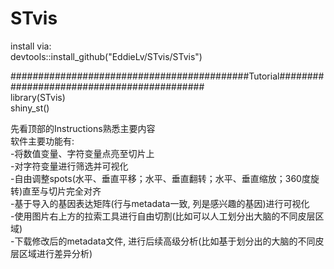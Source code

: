 # STvis
install via:<br>
devtools::install_github("EddieLv/STvis/STvis")

###########################################Tutorial###########################################<br>
library(STvis)<br>
shiny_st()<br>

先看顶部的Instructions熟悉主要内容<br>
软件主要功能有:<br>
-将数值变量、字符变量点亮至切片上<br>
-对字符变量进行筛选并可视化<br>
-自由调整spots(水平、垂直平移；水平、垂直翻转；水平、垂直缩放；360度旋转)直至与切片完全对齐<br>
-基于导入的基因表达矩阵(行与metadata一致, 列是感兴趣的基因)进行可视化<br>
-使用图片右上方的拉索工具进行自由切割(比如可以人工划分出大脑的不同皮层区域)<br>
-下载修改后的metadata文件, 进行后续高级分析(比如基于划分出的大脑的不同皮层区域进行差异分析)
